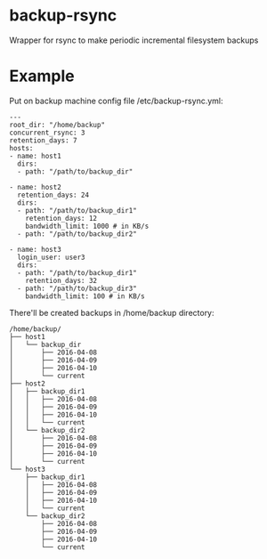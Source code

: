 # backup-rsync
Wrapper for rsync to make periodic incremental filesystem backups

# Example
Put on backup machine config file /etc/backup-rsync.yml:
```
---
root_dir: "/home/backup"
concurrent_rsync: 3
retention_days: 7
hosts:
- name: host1
  dirs:
  - path: "/path/to/backup_dir"
  
- name: host2
  retention_days: 24
  dirs:
  - path: "/path/to/backup_dir1"
    retention_days: 12
    bandwidth_limit: 1000 # in KB/s
  - path: "/path/to/backup_dir2"
  
- name: host3
  login_user: user3
  dirs:
  - path: "/path/to/backup_dir1"
    retention_days: 32
  - path: "/path/to/backup_dir3"
    bandwidth_limit: 100 # in KB/s
```

There'll be created backups in /home/backup directory:
```
/home/backup/
├── host1
│   └── backup_dir
│       ├── 2016-04-08
│       ├── 2016-04-09
│       ├── 2016-04-10
│       └── current
├── host2
│   ├── backup_dir1
│   │   ├── 2016-04-08
│   │   ├── 2016-04-09
│   │   ├── 2016-04-10
│   │   └── current
│   └── backup_dir2
│       ├── 2016-04-08
│       ├── 2016-04-09
│       ├── 2016-04-10
│       └── current
└── host3
    ├── backup_dir1
    │   ├── 2016-04-08
    │   ├── 2016-04-09
    │   ├── 2016-04-10
    │   └── current
    └── backup_dir2
        ├── 2016-04-08
        ├── 2016-04-09
        ├── 2016-04-10
        └── current
```

